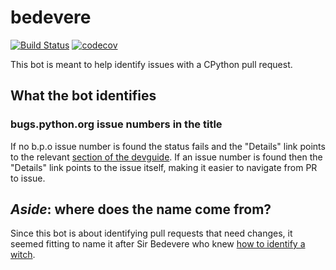 # bedevere
[![Build Status](https://travis-ci.org/python/bedevere.svg?branch=master)](https://travis-ci.org/python/bedevere)
[![codecov](https://codecov.io/gh/python/bedevere/branch/master/graph/badge.svg)](https://codecov.io/gh/python/bedevere)

This bot is meant to help identify issues with a CPython pull request.

## What the bot identifies
### bugs.python.org issue numbers in the title
If no b.p.o issue number is found the status fails and the
"Details" link points to the relevant
[section of the devguide](https://cpython-devguide.readthedocs.io/pullrequest.html?highlight=bpo-#submitting).
If an issue number is found then the "Details" link points to the
issue itself, making it easier to navigate from PR to issue.

## *Aside*: where does the name come from?
Since this bot is about identifying pull requests that need changes,
it seemed fitting to name it after Sir Bedevere who knew
[how to identify a witch](https://youtu.be/k3jt5ibfRzw).
